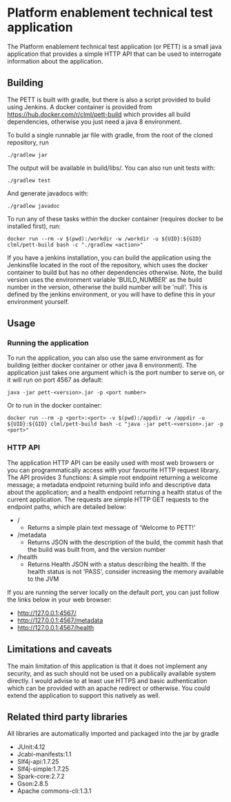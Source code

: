 # Platform enablement technical test application

The Platform enablement technical test application (or PETT) is a small java application that provides a simple HTTP API that can be used to interrogate information about the application.

## Building

The PETT is built with gradle, but there is also a script provided to build using Jenkins.
A docker container is provided from https://hub.docker.com/r/clml/pett-build which provides all build dependencies, otherwise you just need a java 8 environment.

To build a single runnable jar file with gradle, from the root of the cloned repository, run
```
./gradlew jar
```
The output will be available in build/libs/.
You can also run unit tests with:
```
./gradlew test
```
And generate javadocs with:
```
./gradlew javadoc
```
To run any of these tasks within the docker container (requires docker to be installed first), run:
```
docker run --rm -v $(pwd):/workdir -w /workdir -u ${UID}:${GID} clml/pett-build bash -c "./gradlew <action>"
```
If you have a jenkins installation, you can build the application using the Jenkinsfile located in the root of the repository, which uses the docker container to build but has no other dependencies otherwise.
Note, the build version uses the environment variable \'BUILD_NUMBER\' as the build number in the version, otherwise the build number will be \'null\'. This is defined by the jenkins environment, or you will have to define this in your environment yourself.

## Usage

### Running the application

To run the application, you can also use the same environment as for building (either docker container or other java 8 environment).
The application just takes one argument which is the port number to serve on, or it will run on port 4567 as default:
```
java -jar pett-<version>.jar -p <port number>
```
Or to run in the docker container:
```
docker run --rm -p <port>:<port> -v $(pwd):/appdir -w /appdir -u ${UID}:${GID} clml/pett-build bash -c "java -jar pett-<version>.jar -p <port>"
```

### HTTP API

The application HTTP API can be easily used with most web browsers or you can programmatically access with your favourite HTTP request library. The API provides 3 functions: A simple root endpoint returning a welcome message; a metadata endpoint returning build info and descriptive data about the application; and a health endpoint returning a health status of the current application.
The requests are simple HTTP GET requests to the endpoint paths, which are detailed below:
* /
  - Returns a simple plain text message of 'Welcome to PETT!'
* /metadata
  - Returns JSON with the description of the build, the commit hash that the build was built from, and the version number
* /health
  - Returns Health JSON with a status describing the health. If the health status is not 'PASS', consider increasing the memory available to the JVM

If you are running the server locally on the default port, you can just follow the links below in your web browser:
* http://127.0.0.1:4567/
* http://127.0.0.1:4567/metadata
* http://127.0.0.1:4567/health

## Limitations and caveats

The main limitation of this application is that it does not implement any security, and as such should not be used on a publically available system directly. I would advise to at least use HTTPS and basic authentication which can be provided with an apache redirect or otherwise. You could extend the application to support this natively as well.

## Related third party libraries

All libraries are automatically imported and packaged into the jar by gradle
* JUnit:4.12
* Jcabi-manifests:1.1
* Slf4j-api:1.7.25
* Slf4j-simple:1.7.25
* Spark-core:2.7.2
* Gson:2.8.5
* Apache commons-cli:1.3.1
